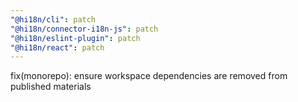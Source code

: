 ```yaml
---
"@hi18n/cli": patch
"@hi18n/connector-i18n-js": patch
"@hi18n/eslint-plugin": patch
"@hi18n/react": patch
---
```


fix(monorepo): ensure workspace dependencies are removed from published materials
